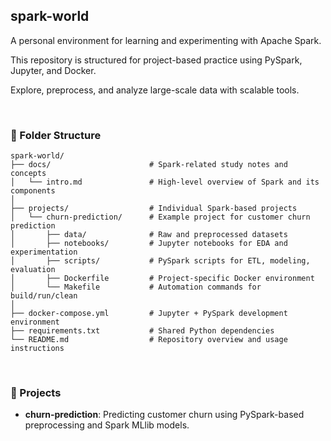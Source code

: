 ## spark-world

A personal environment for learning and experimenting with Apache Spark.

This repository is structured for project-based practice using PySpark, Jupyter, and Docker.

Explore, preprocess, and analyze large-scale data with scalable tools.

<br>

### 📁 Folder Structure
```
spark-world/
├── docs/                      # Spark-related study notes and concepts
│   └── intro.md               # High-level overview of Spark and its components
│
├── projects/                  # Individual Spark-based projects
│   └── churn-prediction/      # Example project for customer churn prediction
│       ├── data/              # Raw and preprocessed datasets
│       ├── notebooks/         # Jupyter notebooks for EDA and experimentation
│       ├── scripts/           # PySpark scripts for ETL, modeling, evaluation
│       ├── Dockerfile         # Project-specific Docker environment
│       └── Makefile           # Automation commands for build/run/clean
│
├── docker-compose.yml         # Jupyter + PySpark development environment
├── requirements.txt           # Shared Python dependencies
└── README.md                  # Repository overview and usage instructions
```

<br>

### 💼 Projects

- **churn-prediction**: Predicting customer churn using PySpark-based preprocessing and Spark MLlib models.
